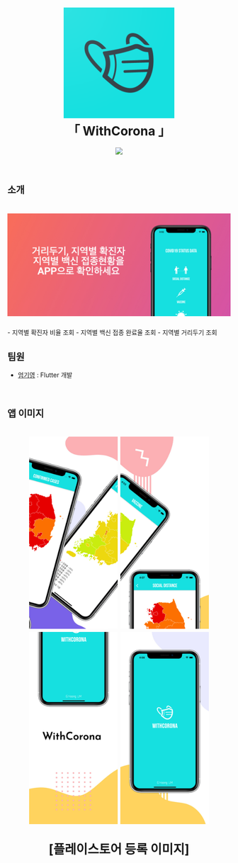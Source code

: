 <h1 align="center">
  <img src = "https://github.com/GiYeongUM/MiniProject_COVID19_Report/blob/main/1024.png" width = "250px"/><br/>
   「 WithCorona 」
</h1>
<p align="center">
  <img src = "https://img.shields.io/badge/Language-Flutter-blue">
</p>
<br/>

## 소개
<h1 align="center">
  <img src = "https://github.com/GiYeongUM/MiniProject_COVID19_Report/blob/main/image1.jpeg" width = "800px"/><br/>
 </h1>
- 지역별 확진자 비율 조회
- 지역별 백신 접종 완료율 조회
- 지역별 거리두기 조회
</br>

## 팀원
- [엄기영](https://github.com/GiYeongUM) : Flutter 개발
</br>

## 앱 이미지
<h1 align="center">
  <img src = "https://github.com/GiYeongUM/MiniProject_COVID19_Report/blob/main/image2.jpeg" width = "200px">
  <img src = "https://github.com/GiYeongUM/MiniProject_COVID19_Report/blob/main/image3.jpeg" width = "200px">
  <img src = "https://github.com/GiYeongUM/MiniProject_COVID19_Report/blob/main/image4.jpeg" width = "200px">
  <img src = "https://github.com/GiYeongUM/MiniProject_COVID19_Report/blob/main/image5.jpeg" width = "200px">
  <p>[플레이스토어 등록 이미지]<br/><p/>
</h1>

